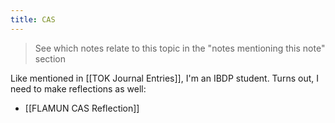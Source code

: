 ```yaml
---
title: CAS
---
```


> See which notes relate to this topic in the "notes mentioning this note" section

Like mentioned in [[TOK Journal Entries]], I'm an IBDP student. Turns out, I need to make reflections as well:

- [[FLAMUN CAS Reflection]]